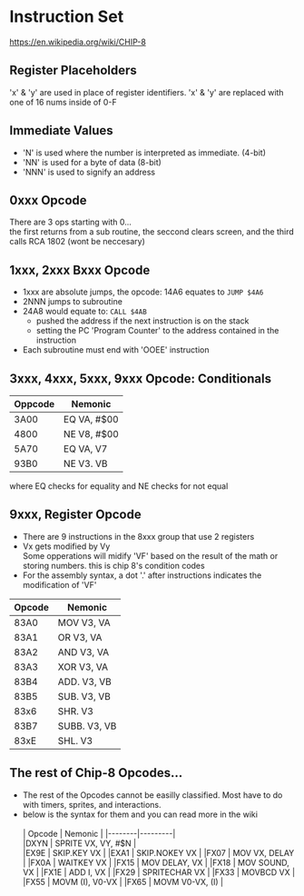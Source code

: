 #










# Instruction Set
https://en.wikipedia.org/wiki/CHIP-8


## Register Placeholders
'x' & 'y' are used in place of register identifiers.
'x' & 'y' are replaced with one of 16 nums inside of 0-F

## Immediate Values
* 'N' is used where the number is interpreted as immediate.  (4-bit)
* 'NN' is used for a byte of data (8-bit)
* 'NNN' is used to signify an address

## 0xxx Opcode
There are 3 ops starting with 0... <br>
the first returns from a sub routine, the seccond clears screen, and the third calls RCA 1802 (wont be neccesary)

## 1xxx, 2xxx Bxxx Opcode
* 1xxx are absolute jumps, the opcode: 14A6 equates to `JUMP $4A6`
* 2NNN jumps to subroutine
* 24A8 would equate to: `CALL $4AB`
    * pushed the address if the next instruction is on the stack
    * setting the PC 'Program Counter' to the address contained in the instruction
* Each subroutine must end with 'OOEE' instruction

## 3xxx, 4xxx, 5xxx, 9xxx Opcode: Conditionals
| Oppcode | Nemonic |
|---------|---------|
|3A00 | EQ  VA, #$00|
|4800 | NE  V8, #$00|
|5A70 | EQ  VA, V7  |
|93B0 | NE  V3. VB  |
where EQ checks for equality and NE checks for not equal

## 9xxx, Register Opcode
* There are 9 instructions in the 8xxx group that use 2 registers
* Vx gets modified by Vy <br>
Some opperations will midify 'VF' based on the result of the math or storing numbers. this is chip 8's condition codes <br>
* For the assembly syntax, a dot '.' after instructions indicates the modification of 'VF' <br>

| Opcode | Nemonic |
|--------|---------|    
|83A0 |  MOV   V3, VA|    
|83A1 |  OR    V3, VA|    
|83A2 |  AND   V3, VA|   
|83A3 |  XOR   V3, VA|   
|83B4 |  ADD.  V3, VB|    
|83B5 |  SUB.  V3, VB|    
|83x6 |  SHR.  V3    |
|83B7 |  SUBB. V3, VB|   
|83xE |  SHL.  V3    |

## The rest of Chip-8 Opcodes...
* The rest of the Opcodes cannot be easilly classified. Most have to do with timers, sprites, and interactions.  
* below is the syntax for them and you can read more in the wiki <br>      
| Opcode | Nemonic |
|--------|---------|    
|DXYN |  SPRITE       VX, VY, #$N |   
|EX9E |  SKIP.KEY     VX          |
|EXA1 |  SKIP.NOKEY   VX          |
|FX07 |  MOV          VX, DELAY   |
|FX0A |  WAITKEY      VX          |
|FX15 |  MOV          DELAY, VX   | 
|FX18 |  MOV          SOUND, VX   | 
|FX1E |  ADD          I, VX       |
|FX29 |  SPRITECHAR   VX          |
|FX33 |  MOVBCD       VX          |
|FX55 |  MOVM         (I), V0-VX  | 
|FX65 |  MOVM         V0-VX, (I)  |

